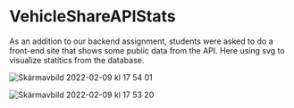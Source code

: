 # VehicleShareAPIStats

As an addition to our backend assignment, students were asked to do a front-end site that shows some public data from the API. Here using svg to visualize statitics from the database.

![Skärmavbild 2022-02-09 kl  17 54 01](https://user-images.githubusercontent.com/72527002/153250354-509e496f-1448-42c9-b44c-bc336d025f5c.png)

![Skärmavbild 2022-02-09 kl  17 53 20](https://user-images.githubusercontent.com/72527002/153250371-96ba2cfb-ecb6-4d1e-851a-89418911bee4.png)
